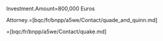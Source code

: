Investment.Amount=800,000 Euros

Attorney.=[bqc/fr/bnpp/a5we/Contact/quade_and_quinn.md]

=[bqc/fr/bnpp/a5we/Contact/quake.md]
